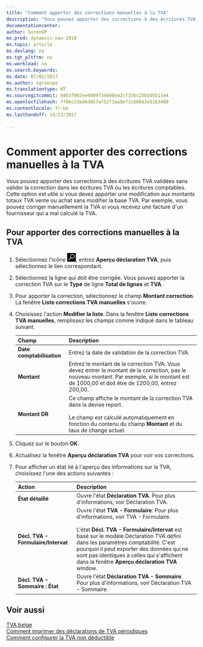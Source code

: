 ```yaml
---
title: "Comment apporter des corrections manuelles à la TVA"
description: "Vous pouvez apporter des corrections à des écritures TVA validées sans valider la correction dans les écritures TVA ou les écritures comptables. Cette option est utile si vous devez apporter une modification aux montants totaux TVA vente ou achat sans modifier la base TVA. Par exemple, vous pouvez corriger manuellement la TVA si vous recevez une facture d'un fournisseur qui a mal calculé la TVA."
documentationcenter: 
author: SorenGP
ms.prod: dynamics-nav-2018
ms.topic: article
ms.devlang: na
ms.tgt_pltfrm: na
ms.workload: na
ms.search.keywords: 
ms.date: 07/01/2017
ms.author: sgroespe
ms.translationtype: HT
ms.sourcegitcommit: b9b1f062ee6009f34698ea2cf33bc25bdd5b11e4
ms.openlocfilehash: ff06c31bd6dd57af5273aa9ef1c680a3e5163400
ms.contentlocale: fr-be
ms.lasthandoff: 10/23/2017

---
```

# <a name="how-to-make-manual-corrections-to-vat"></a>Comment apporter des corrections manuelles à la TVA
Vous pouvez apporter des corrections à des écritures TVA validées sans valider la correction dans les écritures TVA ou les écritures comptables. Cette option est utile si vous devez apporter une modification aux montants totaux TVA vente ou achat sans modifier la base TVA. Par exemple, vous pouvez corriger manuellement la TVA si vous recevez une facture d'un fournisseur qui a mal calculé la TVA.  

## <a name="to-make-manual-corrections-to-vat"></a>Pour apporter des corrections manuelles à la TVA  

1.  Sélectionnez l'icône ![Rechercher une page ou un état](../../media/ui-search/search_small.png "icône Rechercher une page ou un état"), entrez **Aperçu déclaration TVA**, puis sélectionnez le lien correspondant.  
2.  Sélectionnez la ligne qui doit être corrigée. Vous pouvez apporter la correction TVA sur le **Type** de ligne **Total de lignes** et **TVA**.  
3.  Pour apporter la correction, sélectionnez le champ **Montant correction**. La fenêtre **Liste corrections TVA manuelles** s'ouvre.  
4.  Choisissez l'action **Modifier la liste**. Dans la fenêtre **Liste corrections TVA manuelles**, remplissez les champs comme indiqué dans le tableau suivant.  

    |Champ|Description|  
    |---------------------------------|---------------------------------------|  
    |**Date comptabilisation**|Entrez la date de validation de la correction TVA.|  
    |**Montant**|Entrez le montant de la correction TVA. Vous devez entrer le montant de la correction, pas le nouveau montant. Par exemple, si le montant est de 1000,00 et doit être de 1200,00, entrez 200,00.|  
    |**Montant DR**|Ce champ affiche le montant de la correction TVA dans la devise report.<br /><br /> Le champ est calculé automatiquement en fonction du contenu du champ **Montant** et du taux de change actuel.|  

5.  Cliquez sur le bouton **OK**.  
6.  Actualisez la fenêtre **Aperçu déclaration TVA** pour voir vos corrections.  
7.  Pour afficher un état lié à l'aperçu des informations sur la TVA, choisissez l'une des actions suivantes :  

    |Action|Description|  
    |------------|---------------------------------------|  
    |**État détaillé**|Ouvre l'état **Déclaration TVA**. Pour plus d'informations, voir Déclaration TVA.|  
    |**Décl. TVA - Formulaire/Intervat**|Ouvre l'état **TVA - Formulaire**. Pour plus d'informations, voir TVA - Formulaire.<br /><br /> L'état **Décl. TVA - Formulaire/Intervat** est basé sur le modèle Déclaration TVA défini dans les paramètres comptabilité. C'est pourquoi il peut exporter des données qui ne sont pas identiques à celles qui s'affichent dans la fenêtre **Aperçu déclaration TVA** window.|  
    |**Décl. TVA - Sommaire : État**|Ouvre l'état **Déclaration TVA - Sommaire**. Pour plus d'informations, voir Déclaration TVA - Sommaire.|  

## <a name="see-also"></a>Voir aussi  
 [TVA belge](belgian-vat.md)   
 [Comment imprimer des déclarations de TVA périodiques](how-to-print-periodic-vat-reports.md)   
 [Comment configurer la TVA non déductible](how-to-set-up-non-deductible-vat.md)

